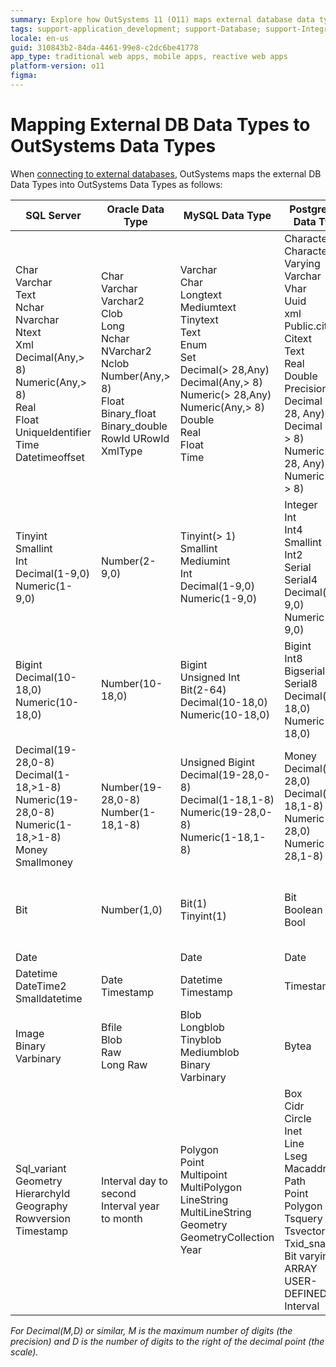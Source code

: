 ```yaml
---
summary: Explore how OutSystems 11 (O11) maps external database data types to its own data types across various databases.
tags: support-application_development; support-Database; support-Integrations_Extensions
locale: en-us
guid: 310843b2-84da-4461-99e8-c2dc6be41778
app_type: traditional web apps, mobile apps, reactive web apps
platform-version: o11
figma:
---
```


# Mapping External DB Data Types to OutSystems Data Types

When [connecting to external databases](../../integration-with-systems/external-database/connect-external-db.md), OutSystems maps the external DB Data Types into OutSystems Data Types as follows:

SQL Server  |  Oracle Data Type  |  MySQL Data Type  | PostgreSQL Data Type |  DB2 Data Type  | OutSystems Data Type  
---|---|---|---|---|---  
Char <br/>Varchar <br/>Text <br/>Nchar <br/>Nvarchar <br/>Ntext <br/>Xml <br/>Decimal(Any,> 8) <br/>Numeric(Any,> 8) <br/>Real <br/>Float <br/>UniqueIdentifier <br/>Time <br/>Datetimeoffset  |  Char <br/>Varchar <br/>Varchar2 <br/>Clob <br/>Long <br/>Nchar <br/>NVarchar2 <br/>Nclob <br/>Number(Any,> 8) <br/>Float <br/>Binary\_float <br/>Binary\_double <br/>RowId URowId <br/>XmlType  |  Varchar <br/>Char <br/>Longtext <br/>Mediumtext <br/>Tinytext <br/>Text <br/>Enum <br/>Set <br/>Decimal(> 28,Any) <br/>Decimal(Any,> 8) <br/>Numeric(> 28,Any) <br/>Numeric(Any,> 8) <br/>Double <br/>Real <br/>Float <br/>Time  |  Character <br/>Character Varying <br/>Varchar <br/>Vhar <br/>Uuid <br/>xml <br/>Public.citext <br/>Citext <br/>Text <br/>Real <br/>Double Precision <br/>Decimal (> 28, Any) <br/>Decimal (Any, > 8) <br/>Numeric (> 28, Any) <br/>Numeric (Any, > 8)  | Character <br/>Varchar <br/>Clob <br/>DbClob <br/>Xml <br/>Decimal(> 28,Any) <br/>Decimal(Any,> 8) <br/>Numeric(> 28,Any) <br/>Numeric(Any,> 8) <br/>Float <br/>Real <br/>DecFloat <br/>Double <br/>Time <br/>Nchar <br/>Nvarchar <br/>NClob  |  Text  
Tinyint <br/>Smallint <br/>Int <br/>Decimal(1-9,0) <br/>Numeric(1-9,0)  |  Number(2-9,0)  |  Tinyint(> 1) <br/>Smallint <br/>Mediumint <br/>Int <br/>Decimal(1-9,0) <br/>Numeric(1-9,0)  |  Integer <br/>Int <br/>Int4 <br/>Smallint <br/>Int2 <br/>Serial <br/>Serial4 <br/>Decimal(1-9,0) <br/>Numeric(1-9,0)  |  Integer <br/>Smallint <br/>Decimal(1-9,0) <br/>Numeric(1-9,0)  |  Integer  
Bigint <br/>Decimal(10-18,0) <br/>Numeric(10-18,0)  |  Number(10-18,0)  |  Bigint <br/>Unsigned Int <br/>Bit(2-64) <br/>Decimal(10-18,0) <br/>Numeric(10-18,0)  |  Bigint <br/>Int8 <br/>Bigserial <br/>Serial8 <br/>Decimal(10-18,0) <br/>Numeric(10-18,0) |  Bigint <br/>Decimal(10-18,0) <br/>Numeric(10-18,0)  |  Long Integer  
Decimal(19-28,0-8) <br/>Decimal(1-18,>1-8) <br/>Numeric(19-28,0-8) <br/>Numeric(1-18,>1-8) <br/>Money <br/>Smallmoney  |  Number(19-28,0-8) <br/>Number(1-18,1-8)  |  Unsigned Bigint <br/>Decimal(19-28,0-8) <br/>Decimal(1-18,1-8) <br/>Numeric(19-28,0-8) <br/>Numeric(1-18,1-8)  |  Money <br/>Decimal(19-28,0) <br/>Decimal(1-18,1-8) <br/>Numeric(19-28,0)  <br/>Numeric(1-28,1-8)  |  Decimal(1-18,1-8) <br/>Decimal(19-28,0-8) <br/>Numeric(1-18,1-8) <br/>Numeric(19-28,0-8)  |  Decimal  
Bit  |  Number(1,0)  |  Bit(1) <br/>Tinyint(1)  |  Bit <br/>Boolean <br/>Bool  |  SmallInt* <br/>Integer* <br/>Bigint* <br/>* with constraint in (0,1)  |  Boolean   
Date  |  |  Date  |  Date  |  Date  |  Date  
Datetime <br/>DateTime2 <br/>Smalldatetime  |  Date <br/>Timestamp  |  Datetime <br/>Timestamp  |  Timestamp  |  Timestamp  |  DateTime  
Image <br/>Binary <br/>Varbinary  |  Bfile <br/>Blob <br/>Raw <br/>Long Raw  |  Blob <br/>Longblob <br/>Tinyblob <br/>Mediumblob <br/>Binary <br/>Varbinary  |  Bytea  |  Binary <br/>Blob <br/>Char(Bit) <br/>VarChar(Bit) <br/>VarBinary  |  Binary Data  
Sql_variant <br/>Geometry <br/>HierarchyId <br/>Geography <br/>Rowversion <br/>Timestamp  |  Interval day to second <br/>Interval year to month  |  Polygon <br/>Point <br/>Multipoint <br/>MultiPolygon <br/>LineString <br/>MultiLineString <br/>Geometry <br/>GeometryCollection <br/>Year  |  Box <br/>Cidr <br/>Circle <br/>Inet <br/>Line <br/>Lseg <br/>Macaddr <br/>Path <br/>Point <br/>Polygon <br/>Tsquery <br/>Tsvector <br/>Txid_snapshot <br/>Bit varying <br/>ARRAY <br/>USER-DEFINED <br/>Interval  |  Datalink <br/>Graphic <br/>Vargraphic <br/>RowId  |  No mapping available. <br/>The attribute will be marked as "Ignored" in Integration Studio.  
  
_For Decimal(M,D) or similar, M is the maximum number of digits (the precision) and D is the number of digits to the right of the decimal point (the scale)._